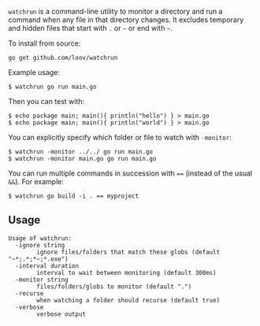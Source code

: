 `watchrun` is a command-line utility to monitor a directory and run a command
when any file in that directory changes. It excludes temporary and hidden files
that start with `.` or `~` or end with `~`.

To install from source:

```
go get github.com/loov/watchrun
```

Example usage:

```
$ watchrun go run main.go
```

Then you can test with:

```
$ echo package main; main(){ println("hello") } > main.go
$ echo package main; main(){ println("world") } > main.go
```

You can explicitly specify which folder or file to watch with `-monitor`:

```
$ watchrun -monitor ../../ go run main.go
$ watchrun -monitor main.go go run main.go
```

You can run multiple commands in succession with `==` (instead of the usual `&&`). For example:

```
$ watchrun go build -i . == myproject
```

## Usage

```
Usage of watchrun:
  -ignore string
        ignore files/folders that match these globs (default "~*;.*;*~;*.exe")
  -interval duration
        interval to wait between monitoring (default 300ms)
  -monitor string
        files/folders/globs to monitor (default ".")
  -recurse
        when watching a folder should recurse (default true)
  -verbose
        verbose output
```